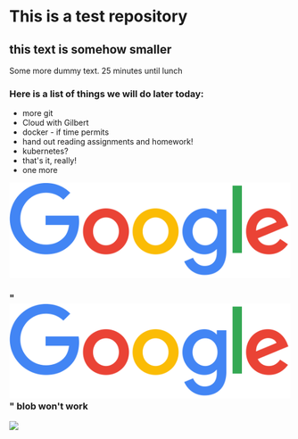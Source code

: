 # This is a test repository

## this text is somehow smaller

Some more dummy text. 25 minutes until lunch

### Here is a list of things we will do later today:

* more git
* Cloud with Gilbert
* docker - if time permits
* hand out reading assignments and homework!
* kubernetes?
* that's it, really!
* one more

![](googlelogo_color_272x92dp.png)

### "![](https://github.com/adrianisme/Test-20210111/blob/main/googlelogo_color_272x92dp.png)" blob won't work

![](https://adrianisme.github.io/Test-20210111/googlelogo_color_272x92dp.png)
